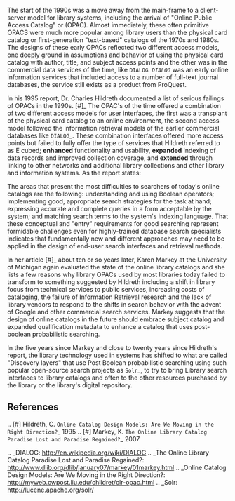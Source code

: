 The start of the 1990s was a move away from the main-frame to a client-server
model for library systems, including the arrival of "Online Public Access Catalog" 
or (OPAC). Almost immediately, these often primitive OPACS were much more 
popular among library users than the physical card catalog or first-generation
"text-based" catalogs of the 1970s and 1980s. The designs of these early OPACs
reflected two different access models, one deeply ground in assumptions and
behavior of using the physical card catalog with author, title, and subject
access points and the other was in the commercial data services of the time, like
`DIALOG`_. `DIALOG`_ was an early online information services that included
access to a number of full-text journal databases, the service still exists as
a product from ProQuest.

In his 1995 report, Dr. Charles Hildreth documented a list of serious
failings of OPACs in the 1990s. [#]_ The OPAC's of the time offered a combination of 
two different access models for user interfaces, the first was a transplant of the
physical card catalog to an online environment, the second access model followed the
information retrieval models of the earlier commercial databases like `DIALOG`_.  These
combination interfaces offered more access points but failed to fully offer the type 
of services that Hildreth referred to as E cubed; **enhanced** functionality and 
usability, **expanded** indexing of data records and improved collection coverage,
and **extended** through linking to other networks and additional library collections
and other library and information systems. As the report states:

  The areas that present the most difficulties to searchers of today's online 
  catalogs are the following: understanding and using Boolean operators; 
  implementing good, appropriate search strategies for the task at hand; 
  expressing accurate and complete queries in a form acceptable by the system; 
  and matching search terms to the system's indexing language. That these 
  conceptual and "entry" requirements for good searching represent formidable 
  challenges even for highly-trained database search specialists indicates that 
  fundamentally new and different approaches may need to be applied in the 
  design of end-user search interfaces and retrieval methods. 

In her article [#]_ about ten or so years later, Karen Markey at the University of Michigan 
again evaluated the state of the online library catalogs and she lists a few reasons why
library OPACs used by most libraries today failed to transform to something suggested by
Hildreth including a shift in library focus from technical services to public services,
increasing costs of cataloging, the failure of Information Retrieval research and the lack
of library vendors to respond to the shifts in search behavior with the advent of Google and
other commercial search services. Markey suggests that the design of online catalogs in the
future should embrace subject catalog and expanded qualification metadata to enhance a 
catalog that uses post-boolean probabilistic searching.

In the five years since Markey and close to twenty years since Hildreth's report, the 
library technology used in systems has shifted to what are called "Discovery layers" that
use Post Boolean probabilistic searching using such popular open-source search projects as
`Solr`_, to try to bring Library search interfaces to library catalogs and often to the 
other resources purchased by the library or the library's digital repository. 

References
----------
.. [#] Hildreth, C. `Online Catalog Design Models: Are We Moving in the Right Direction?`_ 1995
.. [#] Markey, K. `The Online Library Catalog Paradise Lost and Paradise Regained?`_ 2007

.. _DIALOG: http://en.wikipedia.org/wiki/DIALOG
.. _The Online Library Catalog Paradise Lost and Paradise Regained?: http://www.dlib.org/dlib/january07/markey/01markey.html
.. _Online Catalog Design Models\: Are We Moving in the Right Direction?: http://myweb.cwpost.liu.edu/childret/clr-opac.html
.. _Solr: http://lucene.apache.org/solr/
